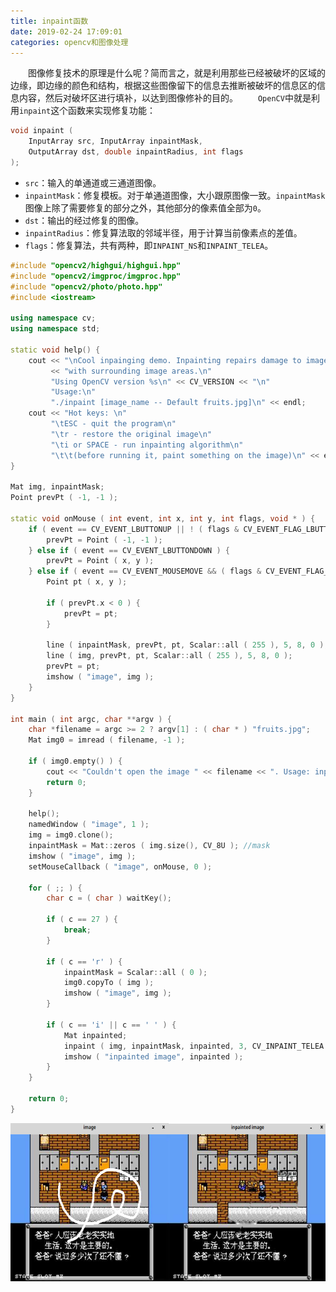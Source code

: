 ```yaml
---
title: inpaint函数
date: 2019-02-24 17:09:01
categories: opencv和图像处理
---
```

&emsp;&emsp;图像修复技术的原理是什么呢？简而言之，就是利用那些已经被破坏的区域的边缘，即边缘的颜色和结构，根据这些图像留下的信息去推断被破坏的信息区的信息内容，然后对破坏区进行填补，以达到图像修补的目的。
&emsp;&emsp;`OpenCV`中就是利用`inpaint`这个函数来实现修复功能：

``` cpp
void inpaint (
    InputArray src, InputArray inpaintMask,
    OutputArray dst, double inpaintRadius, int flags
);
```

- `src`：输入的单通道或三通道图像。
- `inpaintMask`：修复模板。对于单通道图像，大小跟原图像一致。`inpaintMask`图像上除了需要修复的部分之外，其他部分的像素值全部为`0`。
- `dst`：输出的经过修复的图像。
- `inpaintRadius`：修复算法取的邻域半径，用于计算当前像素点的差值。
- `flags`：修复算法，共有两种，即`INPAINT_NS`和`INPAINT_TELEA`。

``` cpp
#include "opencv2/highgui/highgui.hpp"
#include "opencv2/imgproc/imgproc.hpp"
#include "opencv2/photo/photo.hpp"
#include <iostream>
​
using namespace cv;
using namespace std;
​
static void help() {
    cout << "\nCool inpainging demo. Inpainting repairs damage to images by floodfilling the damage \n"
         << "with surrounding image areas.\n"
         "Using OpenCV version %s\n" << CV_VERSION << "\n"
         "Usage:\n"
         "./inpaint [image_name -- Default fruits.jpg]\n" << endl;
    cout << "Hot keys: \n"
         "\tESC - quit the program\n"
         "\tr - restore the original image\n"
         "\ti or SPACE - run inpainting algorithm\n"
         "\t\t(before running it, paint something on the image)\n" << endl;
}
​
Mat img, inpaintMask;
Point prevPt ( -1, -1 );
​
static void onMouse ( int event, int x, int y, int flags, void * ) {
    if ( event == CV_EVENT_LBUTTONUP || ! ( flags & CV_EVENT_FLAG_LBUTTON ) ) {
        prevPt = Point ( -1, -1 );
    } else if ( event == CV_EVENT_LBUTTONDOWN ) {
        prevPt = Point ( x, y );
    } else if ( event == CV_EVENT_MOUSEMOVE && ( flags & CV_EVENT_FLAG_LBUTTON ) ) {
        Point pt ( x, y );
​
        if ( prevPt.x < 0 ) {
            prevPt = pt;
        }
​
        line ( inpaintMask, prevPt, pt, Scalar::all ( 255 ), 5, 8, 0 ); // mask
        line ( img, prevPt, pt, Scalar::all ( 255 ), 5, 8, 0 );
        prevPt = pt;
        imshow ( "image", img );
    }
}
​
int main ( int argc, char **argv ) {
    char *filename = argc >= 2 ? argv[1] : ( char * ) "fruits.jpg";
    Mat img0 = imread ( filename, -1 );
​
    if ( img0.empty() ) {
        cout << "Couldn't open the image " << filename << ". Usage: inpaint <image_name>\n" << endl;
        return 0;
    }
​
    help();
    namedWindow ( "image", 1 );
    img = img0.clone();
    inpaintMask = Mat::zeros ( img.size(), CV_8U ); //mask
    imshow ( "image", img );
    setMouseCallback ( "image", onMouse, 0 );
​
    for ( ;; ) {
        char c = ( char ) waitKey();
​
        if ( c == 27 ) {
            break;
        }
​
        if ( c == 'r' ) {
            inpaintMask = Scalar::all ( 0 );
            img0.copyTo ( img );
            imshow ( "image", img );
        }
​
        if ( c == 'i' || c == ' ' ) {
            Mat inpainted;
            inpaint ( img, inpaintMask, inpainted, 3, CV_INPAINT_TELEA );
            imshow ( "inpainted image", inpainted );
        }
    }
​
    return 0;
}
```

<img src="./inpaint函数/1.png" height="253" width="688">